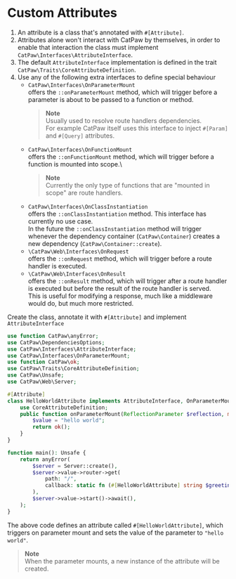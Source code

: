 # Custom Attributes

1. An attribute is a class that's annotated with `#[Attribute]`.<br/>
2. Attributes alone won't interact with CatPaw by themselves, in order to enable that interaction the class must
  implement `CatPaw\Interfaces\AttributeInterface`.
3. The default `AttributeInterface` implementation is defined in the
  trait `CatPaw\Traits\CoreAttributeDefinition`.
4. Use any of the following extra interfaces to define special behaviour
   - `CatPaw\Interfaces\OnParameterMount`\
      offers the `::onParameterMount` method, which will trigger 
      before a parameter is about to be passed to a function or method.
     > **Note**\
     Usually used to resolve route handlers dependencies.\
     For example CatPaw itself uses this interface to inject `#[Param]` and `#[Query]` attributes.
   - `CatPaw\Interfaces\OnFunctionMount`\
     offers the `::onFunctionMount` method, which will trigger before a function is mounted into scope.\
     > **Note**\
     Currently the only type of functions that are "mounted in scope" are route handlers. 
   - `CatPaw\Interfaces\OnClassInstantiation`\
     offers the `::onClassInstantiation` method.
     This interface has currently no use case.\
     In the future the `::onClassInstantiation` method will trigger whenever the dependency container (`CatPaw\Container`) creates a new dependency (`CatPaw\Container::create`).
   - `\CatPaw\Web\Interfaces\OnRequest`\
     offers the `::onRequest` method, which will trigger before a route handler is executed.
   - `\CatPaw\Web\Interfaces\OnResult`\
     offers the `::onResult` method, which will trigger after a route handler is executed but before the result of the route handler is served.\
      This is useful for modifying a response, much like a middleware would do, but much more restricted.


Create the class, annotate it with `#[Attribute]` and implement `AttributeInterface`

```php
use function CatPaw\anyError;
use CatPaw\DependenciesOptions;
use CatPaw\Interfaces\AttributeInterface;
use CatPaw\Interfaces\OnParameterMount;
use function CatPaw\ok;
use CatPaw\Traits\CoreAttributeDefinition;
use CatPaw\Unsafe;
use CatPaw\Web\Server;

#[Attribute]
class HelloWorldAttribute implements AttributeInterface, OnParameterMount {
    use CoreAttributeDefinition;
    public function onParameterMount(ReflectionParameter $reflection, mixed &$value, DependenciesOptions $options) : Unsafe {
        $value = "hello world";
        return ok();
    }
}

function main(): Unsafe {
    return anyError(
        $server = Server::create(),
        $server->value->router->get(
            path: "/",
            callback: static fn (#[HelloWorldAttribute] string $greeting) => $greeting,
        ),
        $server->value->start()->await(),
    );
}
```

The above code defines an attribute called `#[HelloWorldAttribute]`, which triggers on parameter mount and sets the value of the parameter to `"hello world"`. 

> **Note**\
> When the parameter mounts, a new instance of the attribute will be created.